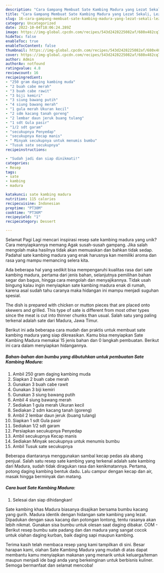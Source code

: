 ```yaml
---
description: "Cara Gampang Membuat Sate Kambing Madura yang Lezat Sekali, Lezat"
title: "Cara Gampang Membuat Sate Kambing Madura yang Lezat Sekali, Lezat"
slug: 16-cara-gampang-membuat-sate-kambing-madura-yang-lezat-sekali-lezat
category: Uncategorized
date: 2022-10-04T18:06:24.289Z
image: https://img-global.cpcdn.com/recipes/543d2428225082af/680x482cq70/sate-kambing-madura-foto-resep-utama.jpg
hideToc: false
enableToc: true
enableTocContent: false
thumbnail: https://img-global.cpcdn.com/recipes/543d2428225082af/680x482cq70/sate-kambing-madura-foto-resep-utama.jpg
cover: https://img-global.cpcdn.com/recipes/543d2428225082af/680x482cq70/sate-kambing-madura-foto-resep-utama.jpg
author: Admin
authorAv: notfound
ratingvalue: 4.8
reviewcount: 16
recipeingredient:
- "250 gram daging kambing muda"
- "2 buah cabe merah"
- "3 buah cabe rawit"
- "3 biji kemiri"
- "3 siung bawang putih"
- "4 siung bawang merah"
- "1 gula merah Ukuran kecil"
- "2 sdm kacang tanah goreng"
- "2 lembar daun jeruk buang tulang"
- "1 sdt Gula pasir"
- "1/2 sdt garam"
- "secukupnya Penyedap"
- "secukupnya Kecap manis"
- " Minyak secukupnya untuk menumis bumbu"
- "Tusuk sate secukupnya"
recipeinstructions:

- "Sudah jadi dan siap dinikmati!"
categories:
- Resep
tags:
- sate
- kambing
- madura

katakunci: sate kambing madura 
nutrition: 115 calories
recipecuisine: Indonesian
preptime: "PT30M"
cooktime: "PT36M"
recipeyield: "1"
recipecategory: Dessert

---
```



Selamat Pagi Lagi mencari inspirasi resep sate kambing madura yang unik? Cara menyiapkannya memang Agak susah-susah gampang. Jika salah mengolah maka hasilnya tidak akan memuaskan dan bahkan tidak sedap. Padahal sate kambing madura yang enak harusnya kan memiliki aroma dan rasa yang mampu memancing selera kita.


Ada beberapa hal yang sedikit bisa mempengaruhi kualitas rasa dari sate kambing madura, pertama dari jenis bahan, selanjutnya pemilihan bahan segar dan bagus, hingga cara mengolah dan menyajikannya. Tidak usah bingung kalau ingin menyiapkan sate kambing madura enak di rumah, karena asal sudah tahu caranya maka hidangan ini mampu menjadi suguhan spesial.

The dish is prepared with chicken or mutton pieces that are placed onto skewers and grilled. This type of sate is different from most other types since the meat is cut into thinner chunks than usual. Salah satu yang paling terkenal adalah sate dari Madura, Jawa Timur.


Berikut ini ada beberapa cara mudah dan praktis untuk membuat sate kambing madura yang siap dikreasikan. Kamu bisa menyiapkan Sate Kambing Madura memakai 15 jenis bahan dan 0 langkah pembuatan. Berikut ini cara dalam menyiapkan hidangannya.

<!--inarticleads1-->

##### Bahan-bahan dan bumbu yang dibutuhkan untuk pembuatan Sate Kambing Madura:

1. Ambil 250 gram daging kambing muda
1. Siapkan 2 buah cabe merah
1. Gunakan 3 buah cabe rawit
1. Gunakan 3 biji kemiri
1. Gunakan 3 siung bawang putih
1. Ambil 4 siung bawang merah
1. Sediakan 1 gula merah Ukuran kecil
1. Sediakan 2 sdm kacang tanah (goreng)
1. Ambil 2 lembar daun jeruk (buang tulang)
1. Siapkan 1 sdt Gula pasir
1. Sediakan 1/2 sdt garam
1. Persiapkan secukupnya Penyedap
1. Ambil secukupnya Kecap manis
1. Sediakan  Minyak secukupnya untuk menumis bumbu
1. Ambil Tusuk sate secukupnya


Beberapa diantaranya menggunakan sambal kecap pedas ala abang penjual. Salah satu resep sate kambing yang terkenal adalah sate kambing dari Madura, sudah tidak diragukan rasa dan kenikmatannya. Pertama, potong daging kambing bentuk dadu. Lalu campur dengan kecap dan air, masak hingga berminyak dan matang. 

<!--inarticleads2-->

##### Cara buat Sate Kambing Madura:


1. Selesai dan siap dihidangkan!

Sate kambing khas Madura biasanya disajikan bersama bumbu kacang yang gurih. Madura identik dengan hidangan sate kambing yang lezat. Dipadukan dengan saus kacang dan potongan lontong, tentu rasanya akan lebih nikmat. Gunakan sisa bumbu untuk olesan saat daging dibakar. COM - Berikut resep bumbu sate padang dan dan madura yang sangat cocok untuk olahan daging kurban, baik daging sapi maupun kambing. 

Terima kasih telah membaca resep yang kami tampilkan di sini. Besar harapan kami, olahan Sate Kambing Madura yang mudah di atas dapat membantu kamu menyiapkan makanan yang menarik untuk keluarga/teman maupun menjadi ide bagi anda yang berkeinginan untuk berbisnis kuliner. Semoga bermanfaat dan selamat mencoba!
